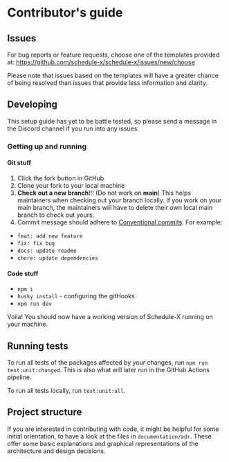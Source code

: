 # Contributor's guide

## Issues

For bug reports or feature requests, choose one of the templates provided
at: https://github.com/schedule-x/schedule-x/issues/new/choose

Please note that issues based on the templates will have a greater chance of being resolved than issues that provide 
less information and clarity.

## Developing

This setup guide has yet to be battle tested, so please send a message in the Discord channel if you run into any 
issues.

### Getting up and running

#### Git stuff

1. Click the fork button in GitHub
2. Clone your fork to your local machine
3. **Check out a new branch**!!! (Do not work on **main**) This helps maintainers when checking out your branch 
   locally. If you work on your main branch, the maintainers will have to delete their own local main branch to check 
   out yours.
4. Commit message should adhere to [Conventional commits](https://www.conventionalcommits.org/en). For 
   example:
* `feat: add new feature`
* `fix: fix bug`
* `docs: update readme`
* `chore: update dependencies`

#### Code stuff

- `npm i`
- `husky install` - configuring the gitHooks
- `npm run dev`

Voila! You should now have a working version of Schedule-X running on your machine.

## Running tests

To run all tests of the packages affected by your changes, run `npm run test:unit:changed`. This is also what will 
later run in the GitHub Actions pipeline.

To run all tests locally, run `test:unit:all`.

## Project structure

If you are interested in contributing with code, it might be helpful for some initial orientation, to have a look at 
the files in `documentation/adr`. These offer some basic explanations and graphical representations of the
architecture and design decisions.